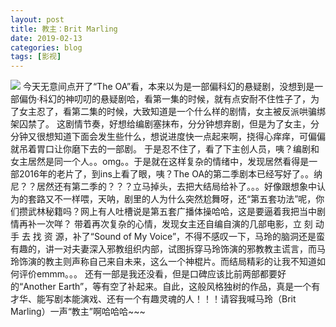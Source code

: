 ```yaml
---
layout: post
title: 教主：Brit Marling
date: 2019-02-13
categories: blog
tags: [影视]
---
```


<img src="http://wx4.sinaimg.cn/mw690/624353fdly1g0475vn699j20hs0hsgny.jpg">  
   今天无意间点开了“The OA”看，本来以为是一部偏科幻的悬疑剧，没想到是一部偏伪·科幻的神叨叨的悬疑剧哈，看第一集的时候，就有点安耐不住性子了，为了女主忍了，看第二集的时候，大致知道是一个什么样的剧情，女主被反派哄骗绑架囚禁了。  
   这剧情节奏，好想给编剧塞抹布，分分钟想弃剧，但是为了女主，分分钟又很想知道下面会发生些什么，想说进度快一点起来啊，挠得心痒痒，可偏偏就吊着胃口让你磨下去的一部剧。  
   于是忍不住了，看了下主创人员，咦？编剧和女主居然是同一个人。。omg。。于是就在这样复杂的情绪中，发现居然看得是一部2016年的老片了，到ins上看了眼，咦？The OA的第二季剧本已经写好了。。纳尼？？居然还有第二季的？？？立马掉头，去把大结局给补了。。。好像跟想象中认为的套路又不一样喂，天呐，剧里的人为什么突然尬舞呀，还“第五套功法”呢，你们攒武林秘籍吗？网上有人吐槽说是第五套广播体操哈哈，这是要逼着我把当中剧情再补一次咩？  
   带着再次复杂的心情，发现女主还自编自演的几部电影，立 刻 动 手 去 找 资 源，补了“Sound of My Voice”，不得不感叹一下，马玲的脑洞还是蛮有趣的，讲一对夫妻深入邪教组织内部，试图拆穿马玲饰演的邪教教主谎言，而马玲饰演的教主则声称自己来自未来，这么一个神棍片。而结局精彩的让我不知道如何评价emmm。。。 
   还有一部是我还没看，但是口碑应该比前两部都要好的“Another Earth”，等有空了补起来。自此，这般风格独树的作品，真是一个有才华、能写剧本能演戏、还有一个有趣灵魂的人！！！请容我喊马玲（Brit Marling）一声“教主”啊哈哈哈~~~

